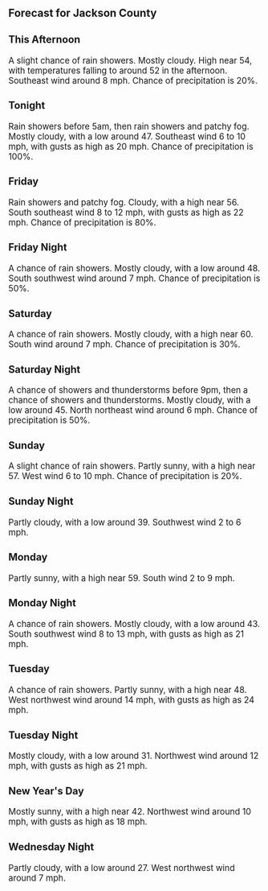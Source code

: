 <div>
   <h2>Forecast for Jackson County</h2>
   <p>
      <div style="font-size:120%">
         <h3>This Afternoon</h3>A slight chance of rain showers. Mostly cloudy. High near 54, with temperatures falling to around 52 in the afternoon. Southeast
         wind around 8 mph. Chance of precipitation is 20%.<br></div>
   </p>
   <p>
      <div style="font-size:120%">
         <h3>Tonight</h3>Rain showers before 5am, then rain showers and patchy fog. Mostly cloudy, with a low around 47. Southeast wind 6 to 10 mph,
         with gusts as high as 20 mph. Chance of precipitation is 100%.<br></div>
   </p>
   <p>
      <div style="font-size:120%">
         <h3>Friday</h3>Rain showers and patchy fog. Cloudy, with a high near 56. South southeast wind 8 to 12 mph, with gusts as high as 22 mph.
         Chance of precipitation is 80%.<br></div>
   </p>
   <p>
      <div style="font-size:120%">
         <h3>Friday Night</h3>A chance of rain showers. Mostly cloudy, with a low around 48. South southwest wind around 7 mph. Chance of precipitation
         is 50%.<br></div>
   </p>
   <p>
      <div style="font-size:120%">
         <h3>Saturday</h3>A chance of rain showers. Mostly cloudy, with a high near 60. South wind around 7 mph. Chance of precipitation is 30%.<br></div>
   </p>
   <p>
      <div style="font-size:120%">
         <h3>Saturday Night</h3>A chance of showers and thunderstorms before 9pm, then a chance of showers and thunderstorms. Mostly cloudy, with a low around
         45. North northeast wind around 6 mph. Chance of precipitation is 50%.<br></div>
   </p>
   <p>
      <div style="font-size:120%">
         <h3>Sunday</h3>A slight chance of rain showers. Partly sunny, with a high near 57. West wind 6 to 10 mph. Chance of precipitation is 20%.<br></div>
   </p>
   <p>
      <div style="font-size:120%">
         <h3>Sunday Night</h3>Partly cloudy, with a low around 39. Southwest wind 2 to 6 mph.<br></div>
   </p>
   <p>
      <div style="font-size:120%">
         <h3>Monday</h3>Partly sunny, with a high near 59. South wind 2 to 9 mph.<br></div>
   </p>
   <p>
      <div style="font-size:120%">
         <h3>Monday Night</h3>A chance of rain showers. Mostly cloudy, with a low around 43. South southwest wind 8 to 13 mph, with gusts as high as 21
         mph.<br></div>
   </p>
   <p>
      <div style="font-size:120%">
         <h3>Tuesday</h3>A chance of rain showers. Partly sunny, with a high near 48. West northwest wind around 14 mph, with gusts as high as 24 mph.<br></div>
   </p>
   <p>
      <div style="font-size:120%">
         <h3>Tuesday Night</h3>Mostly cloudy, with a low around 31. Northwest wind around 12 mph, with gusts as high as 21 mph.<br></div>
   </p>
   <p>
      <div style="font-size:120%">
         <h3>New Year's Day</h3>Mostly sunny, with a high near 42. Northwest wind around 10 mph, with gusts as high as 18 mph.<br></div>
   </p>
   <p>
      <div style="font-size:120%">
         <h3>Wednesday Night</h3>Partly cloudy, with a low around 27. West northwest wind around 7 mph.<br></div>
   </p>
</div>